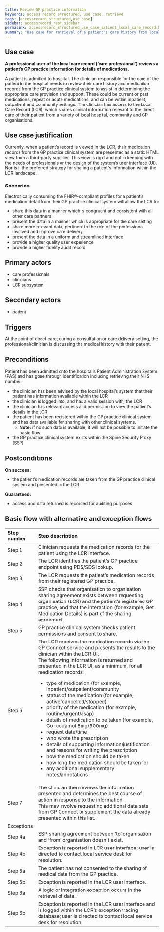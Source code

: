 ```yaml
---
title: Review GP practice information
keywords: access record structured, use case, retrieve
tags: [accessrecord_structured,use_case]
sidebar: accessrecord_rest_sidebar
permalink: accessrecord_structured_use_case_patient_local_care_record.html
summary: "Use case for retrieval of a patient's care history from local care record on GP system"
---
```


## Use case ##
**A professional user of the local care record (‘care professional’) reviews a patient’s GP practice information for details of medications.**

A patient is admitted to hospital. The clinician responsible for the care of the patient in the hospital needs to review their care history and medication records from the GP practice clinical system to assist in determining the appropriate care provision and support. These could be current or past medications, repeat or acute medications, and can be within inpatient, outpatient and community settings. The clinician has access to the Local Care Record (LCR), which shares clinical information relevant to the direct care of their patient from a variety of local hospital, community and GP organisations.

## Use case justification ##
Currently, when a patient’s record is viewed in the LCR, their medication records from the GP practice clinical system are presented as a static HTML view from a third-party supplier. This view is rigid and not in keeping with the needs of professionals or the design of the system’s user interface (UI). Nor is it the preferred strategy for sharing a patient's information within the LCR landscape. 

### Scenarios ###
Electronically consuming the FHIR&reg;-compliant profiles for a patient’s medication detail from their GP practice clinical system will allow the LCR to:
-	share this data in a manner which is congruent and consistent with all other care partners
-	present the data in a manner which is appropriate for the care setting
-	share more relevant data, pertinent to the role of the professional involved and improve care delivery
-	present the data in a uniform and streamlined interface
-	provide a higher quality user experience
-	provide a higher fidelity audit record

## Primary actors ##
- care professionals
-	clinicians
-	LCR subsystem

## Secondary actors ##
- patient

## Triggers ##
At the point of direct care, during a consultation or care delivery setting, the professional/clinician is discussing the medical history with their patient.

## Preconditions ##
Patient has been admitted onto the hospital’s Patient Administration System (PAS) and has gone through identification including retrieving their NHS number:
 -	the clinician has been advised by the local hospital’s system that their patient has information available within the LCR
 -	the clinician is logged into, and has a valid session with, the LCR
 -	the clinician has relevant access and permission to view the patient’s details in the LCR
 -	the patient has been registered within the GP practice clinical system and has data available for sharing with other clinical systems.
    -  **Note:** if no such data is available, it will not be possible to initiate the basic flow.
 -	the GP practice clinical system exists within the Spine Security Proxy (SSP)


## Postconditions ##

**On success:**
- the patient’s medication records are taken from the GP practice clinical system and presented in the LCR

**Guaranteed:**
-	 access and data returned is recorded for auditing purposes

## Basic flow with alternative and exception flows ##

 

| Step number | Step description |
| :---- | :-------------- | 
| Step 1 | Clinician requests the medication records for the patient using the LCR interface. |
| Step 2 | The LCR identifies the patient’s GP practice endpoint using PDS/SDS lookup. |
| Step 3 | The LCR requests the patient’s medication records from their registered GP practice. |
| Step 4 | SSP checks that organisation to organisation sharing agreement exists between requesting organisation (LCR) and the patient’s registered GP practice, and that the interaction (for example, Get Medication Details) is part of the sharing agreement. |
| Step 5 | GP practice clinical system checks patient permissions and consent to share. | 
| Step 6 | 	The LCR receives the medication records via the GP Connect service and presents the results to the clinician within the LCR UI.<br>The following information is returned and presented in the LCR UI, as a minimum, for all medication records:<br><ul><li> type of medication (for example, inpatient/outpatient/community<li> status of the medication (for example, active/cancelled/stopped)<li> priority of the medication (for example, routine/urgent/asap)<li> details of medication to be taken (for example, Co-codamol 8mg/500mg)<li> request date/time<li> who wrote the prescription<li> details of supporting information/justification and reasons for writing the prescription<li> how the medication should be taken<li> how long the medication should be taken for<br><li> any additional supplementary notes/annotations</ul> | 	
| Step 7 | The clinician then reviews the information presented and determines the best course of action in response to the information.<br>This may involve requesting additional data sets from GP Connect to supplement the data already presented within this list. | 
| Exceptions |  | 
| Step 4a | SSP sharing agreement between ‘to’ organisation and ‘from’ organisation doesn’t exist. | 
| Step 4b | Exception is reported in LCR user interface; user is directed to contact local service desk for resolution. | 
| Step 5a | The patient has not consented to the sharing of medical data from the GP practice. | 
| Step 5b | Exception is reported in the LCR user interface. | 
| Step 6a | A logic or integration exception occurs in the retrieval of data. | 
| Step 6b | Exception is reported in the LCR user interface and is logged within the LCR’s exception tracing database; user is directed to contact local service desk for resolution. | 



